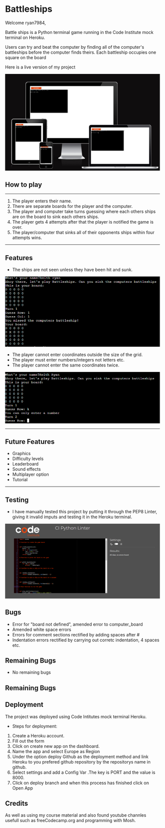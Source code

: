 # Battleships

Welcome ryan7984,

Battle ships is a Python terminal game running in the Code Institute mock terminal on Heroku. 

Users can try and beat the computer by finding all of the computer's battleships before the computer finds theirs. Each battleship occupies one square on the board 

Here is a live version of my project 


![Website screenshots on different device sizes such as monitor, phone and tablet](./images/Screenshot-Responsiveness.jpg)


## How to play
----------------------------------------------------
1. The player enters their name. 
2. There are separate boards for the player and the computer. 
3. The player and computer take turns guessing where each others ships are on the board to sink each others ships.
4. The player gets 4 attempts after that the player is notified the game is over. 
5. The player/computer that sinks all of their opponents ships within four attempts wins. 

----------------------------------------------------------------------------
## Features 

- The ships are not seen unless they have been hit and sunk. 

![Screenshot of the battleship game on Heroku](./images/Screenshot-battleship-game.png)



- The player cannot enter coordinates outside the size of the grid. 
- The player must enter numbers/integers not letters etc.
- The player cannot enter the same coordinates twice. 


![Screenshot of input validation when letter entered](./images/Screenshot-error.png)

---------------------------------------------------------------------------
## Future Features

- Graphics
- Difficulty levels
- Leaderboard
- Sound effects
- Multiplayer option
- Tutorial 

---------------------------------------------------------------------------
## Testing

- I have manually tested this project by putting it through the PEP8 Linter, giving it invalid imputs and testing it in the Heroku terminal. 

![Screenshot of pep8 validation checking ](./images/pep8.png)

## Bugs 

- Error for "board not defined", amended error to computer_board 
- Amended white space errors 
- Errors for comment sections rectified by adding spaces after #
- Indentation errors rectified by carrying out corretc indentation, 4 spaces etc. 

## Remaining Bugs 

- No remaining bugs 

## Remaining Bugs 

## Deployment
The project was deployed using Code Intitutes mock terminal Heroku.

- Steps for deployment:

 1. Create a Heroku account. 
 2. Fill out the form 
 3. Click on create new app on the dashboard. 
 4. Name the app and select Europe as Region
 5. Under the option deploy Github as the deployment method and link Heroku to 
    you prefered github repository by the repositorys name in github. 
 6. Select settings and add a Config Var .The key is PORT and the value is 8000.
 7. Click on deploy branch and when this process has finished click on Open App

## Credits 

As well as using my course material and also found youtube channles usefull such as freeCodecamp.org and programming with Mosh.

